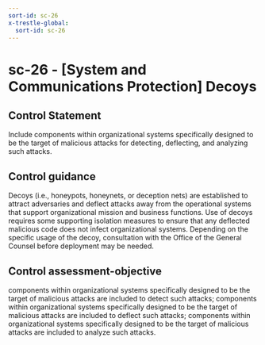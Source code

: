 ```yaml
---
sort-id: sc-26
x-trestle-global:
  sort-id: sc-26
---
```


# sc-26 - \[System and Communications Protection\] Decoys

## Control Statement

Include components within organizational systems specifically designed to be the target of malicious attacks for detecting, deflecting, and analyzing such attacks.

## Control guidance

Decoys (i.e., honeypots, honeynets, or deception nets) are established to attract adversaries and deflect attacks away from the operational systems that support organizational mission and business functions. Use of decoys requires some supporting isolation measures to ensure that any deflected malicious code does not infect organizational systems. Depending on the specific usage of the decoy, consultation with the Office of the General Counsel before deployment may be needed.

## Control assessment-objective

components within organizational systems specifically designed to be the target of malicious attacks are included to detect such attacks;
components within organizational systems specifically designed to be the target of malicious attacks are included to deflect such attacks;
components within organizational systems specifically designed to be the target of malicious attacks are included to analyze such attacks.
